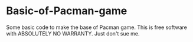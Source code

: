 # Basic-of-Pacman-game
Some basic code to make the base of Pacman game.
This is free software with ABSOLUTELY NO WARRANTY. Just don't sue me. 
